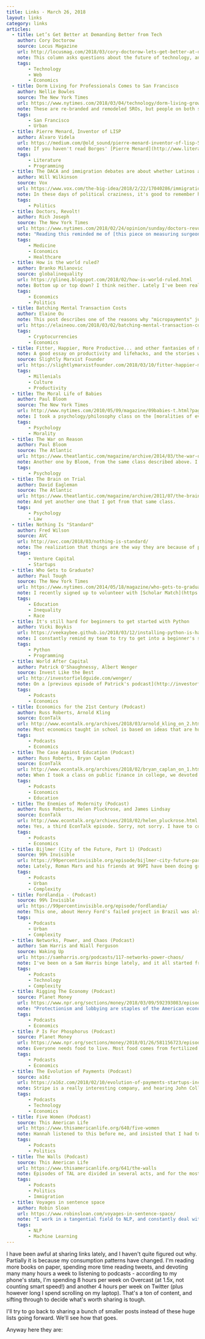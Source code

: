 ```yaml
---
title: Links - March 26, 2018
layout: links
category: links
articles:
  - title: Let’s Get Better at Demanding Better from Tech
    author: Cory Doctorow
    source: Locus Magazine
    url: http://locusmag.com/2018/03/cory-doctorow-lets-get-better-at-demanding-better-from-tech/
    note: This column asks questions about the future of technology, and which technologies are worth supporting. As you'd expect, it brings in some "marginal cost of 0" ideas, along with questions about what the structure of society should be, and what should be the role of corporations in a financialized world. Ultimately, it pushes us to remember human agency. Being a cog in one of these machines, I can tell you how easy it is to forget we have that.
    tags:
        - Technology
        - Web
        - Economics
  - title: Dorm Living for Professionals Comes to San Francisco
    author: Nellie Bowles
    source: The New York Times
    url: https://www.nytimes.com/2018/03/04/technology/dorm-living-grown-ups-san-francisco.html
    note: These are re-branded and remodeled SROs, but people on both sides are doing mental gymnastics to convince themselves otherwise. On the one hand, you have the residents, signaling that their (probably annoying) neighbors are their best friends, and on the other you have the developers who are selling the renewal of these buildings as a good thing for the neighborhood (which I agree with) and a good thing for the residents (which, eh...). Honestly, I was suprised that the NYT was not more critical of this. It adds another layer to San Francisco's patina of dystopia.
    tags:
        - San Francisco
        - Urban
  - title: Pierre Menard, Inventor of LISP
    author: Alvaro Videla
    url: https://medium.com/@old_sound/pierre-menard-inventor-of-lisp-5ddc12c1363e
    note: If you haven't read Borges' [Pierre Menard](http://www.literatura.us/borges/pierre.html) (that's the original, for an English translation, click [here](http://www.jenliu.info/DIAP/Borges-Pierre-Menard_text.pdf)), you should. The text provides amazing commentary on authorship, creativity, and intellectual property. In his piece, Alvaro takes it a step further - Pierre Menard'ing Menard, and rewriting the story as an allegory of computer science in the spirit of Borges. It's just amazing.
    tags:
        - Literature
        - Programming
  - title: The DACA and immigration debates are about whether Latinos are "real Americans"
    author: Will Wilkinson
    source: Vox
    url: https://www.vox.com/the-big-idea/2018/2/22/17040286/immigration-daca-white-nationalism-ethno-trump-racist-latino-citizenship
    note: In these days of political craziness, it's good to remember history. "Trump supporters who thrill to the idea of a 'big, beautiful wall' on the border largely fail to grasp that the ancestors of many of the people they want to keep out have been here all along, and that people cross back and forth over the border in part because the border crossed a people."
    tags:
        - Politics
  - title: Doctors, Revolt!
    author: Rich Joseph
    source: The New York Times
    url: https://www.nytimes.com/2018/02/24/opinion/sunday/doctors-revolt-bernard-lown.html
    note: "Reading this reminded me of [this piece on measuring surgeons' skills](https://well.blogs.nytimes.com/2013/10/31/a-vital-measure-your-surgeons-skill/) and making decisions on who gets to perform surgeries based on that. Medicine is a very tricky industry (is it even ok to call it an industry? or is that healthcare?), where we don't set up incentive systems that we know lead to better outcomes because it'd reveal that we don't _really_ trust our doctors. Doctors are people, and if we give them something to optimize for, they'll optimize for it. Let's pick the right thing: patients."
    tags:
        - Medicine
        - Economics
        - Healthcare
  - title: How is the world ruled?
    author: Branko Milanovic
    source: globalinequality
    url: https://glineq.blogspot.com/2018/02/how-is-world-ruled.html
    note: Bottom up or top down? I think neither. Lately I've been really conflicted about this idea of whether single humans can effect change in the world, and how.
    tags:
        - Economics
        - Politics
  - title: Batching Mental Transaction Costs
    author: Elaine Ou
    note: This post describes one of the reasons why "micropayments" just don't work. Yes, I'm in theory willing to pay a cent to read some article or blog post, and I could spend $N/month on content, but having to think about whether or not I want to pay for something or not adds significant friction. This is also why you'd rather open Netflix and scroll for ten minutes through bad content instead of opening the iTunes Movie Store and scroll for two.
    url: https://elaineou.com/2018/03/02/batching-mental-transaction-costs/
    tags:
        - Cryptocurrencies
        - Economics
  - title: Fitter, Happier, More Productive... and other fantasies of millennial life.
    note: A good essay on productivity and lifehacks, and the stories we tell ourselves about human life in 2018 through the lens of Radiohead's _Ok Computer_. The accompanying art is worth it on its own, too.
    source: Slightly Marxist Founder
    url: https://slightlymarxistfounder.com/2018/03/10/fitter-happier-more-productive
    tags:
        - Millenials
        - Culture
        - Productivity
  - title: The Moral Life of Babies
    author: Paul Bloom
    source: The New York Times
    url: http://www.nytimes.com/2010/05/09/magazine/09babies-t.html?pagewanted=all&_r=0
    note: I took a psychology/philosophy class on the [moralities of everyday life](https://www.coursera.org/learn/moralities) on Coursera, and out of all the research that was presented this was one of the more interesting projects. Bloom, who taught the class on Coursera, presents evidence to show that babies are not really clean slates, but instead come with a built-in genetic morality. From a really young age, kids understand empathy, and can discern good and evil. This innate morality is limited, but it appears in babies across cultures, which is just mind blowing.
    tags:
        - Psychology
        - Morality
  - title: The War on Reason
    author: Paul Bloom
    source: The Atlantic
    url: https://www.theatlantic.com/magazine/archive/2014/03/the-war-on-reason/357561/
    note: Another one by Bloom, from the same class described above. I didn't even remember having read this one, but when I put it in Pocket I got a little star next to it, which warned me that not only had I read it, but I had _really_ liked it. It brings up great arguments for and against determinism, moral objectivism, and free will.
    tags:
        - Psychology
  - title: The Brain on Trial
    author: David Eagleman
    source: The Atlantic
    url: https://www.theatlantic.com/magazine/archive/2011/07/the-brain-on-trial/308520/
    note: And yet another one that I got from that same class.
    tags:
        - Psychology
        - Law
  - title: Nothing Is "Standard"
    author: Fred Wilson
    source: AVC
    url: http://avc.com/2018/03/nothing-is-standard/
    note: The realization that things are the way they are because of path dependence has become more and more prescient in my life lately. This anecdote is a good example of someone side stepping inertia.
    tags:
        - Venture Capital
        - Startups
  - title: Who Gets to Graduate?
    author: Paul Tough
    source: The New York Times
    url: https://www.nytimes.com/2014/05/18/magazine/who-gets-to-graduate.html
    note: I recently signed up to volunteer with [Scholar Match](https://scholarmatch.org/). Their intake process is long, so I have not yet done any actual volunteering yet, but I did have to read this piece for their training. It's about leveling the field for incoming freshmen in college who come from underprivileged backgrounds via mentoring and tutoring programs. According to the article, the research was quite positive with their test groups, so much so that they extended the process to include the whole incoming class to U.T. that year, which is about to graduate now. I wonder what those numbers look like.
    tags:
        - Education
        - Inequality
        - Race
  - title: It's still hard for beginners to get started with Python
    author: Vicki Boykis
    url: https://veekaybee.github.io/2018/03/12/installing-python-is-hard/
    note: I constantly remind my team to try to get into a beginner's shoes when writing documentation, and to think carefully of every word they're using when documenting code. My go to is "What would you think if you read _that_ on your day 1 at the office?" Thinking about this problem at a more macro scale (i.e., all people learning python, not just seasoned engineers learning the ins and outs of a large system they'll help develop) makes for an interesting change of perspective.
    tags:
        - Python
        - Programming
  - title: World After Capital
    author: Patrick O'Shaughnessy, Albert Wenger
    source: Invest Like the Best
    url: http://investorfieldguide.com/wenger/
    note: On a [previous episode of Patrick's podcast](http://investorfieldguide.com/dorsey2/), the conversation turned to the role that attention plays in consumption. Naturally, that led to talk about Albert's book, [World After Capital](http://worldaftercapital.org/), and how we're shifting to a world where the scarcest asset is human attention. I [tweeted back](https://twitter.com/avyfain/status/966159838249074690) saying I'd like to hear them discuss further, and they did!
    tags:
        - Podcasts
        - Economics
  - title: Economics for the 21st Century (Podcast)
    author: Russ Roberts, Arnold Kling
    source: EconTalk
    url: http://www.econtalk.org/archives/2018/03/arnold_kling_on_2.html
    note: Most economics taught in school is based on ideas that are hundreds of years old. In most colleges,(including my own) courses at the undergraduate level are focused on the theory, and the idealized models that describe the interactions between firms, labor, and widgets, which don't really apply to our reality today. In many ways, this is related to the conversation between O'Shaughnessy and Wenger linked to above. Our world is full of intangibles. Our economics education should evolve to deal with them.
    tags:
        - Podcasts
        - Economics
  - title: The Case Against Education (Podcast)
    author: Russ Roberts, Bryan Caplan
    source: EconTalk
    url: http://www.econtalk.org/archives/2018/02/bryan_caplan_on_1.html
    note: When I took a class on public finance in college, we devoted a total of an hour and a half to this topic. From the minute I heard about signaling theory, I was completely convinced. If you are at all interested on education, and how people make decisions about their lives, listen to this.
    tags:
        - Podcasts
        - Economics
        - Education
  - title: The Enemies of Modernity (Podcast)
    author: Russ Roberts, Helen Pluckrose, and James Lindsay
    source: EconTalk
    url: http://www.econtalk.org/archives/2018/02/helen_pluckrose.html
    note: Yes, a third EconTalk episode. Sorry, not sorry. I have to confess I have not yet read the [manifesto](https://areomagazine.com/2017/08/22/a-manifesto-against-the-enemies-of-modernity/), but I soon will. Pluckrose and Lindsay make a strong argument to embolden science, reason, democracy, the rule of law, and moral progress. It's crazy that these are things that need to be argued for, but we live in strange times.
    tags:
        - Podcasts
        - Economics
  - title: Bijlmer (City of the Future, Part 1) (Podcast)
    source: 99% Invisible
    url: https://99percentinvisible.org/episode/bijlmer-city-future-part-1/
    note: Lately, Roman Mars and his friends at 99PI have been doing great work explaining the evolution of cities, urban planning, and state sponsored development projects. This one on [CIAM](https://en.wikipedia.org/wiki/Congr%C3%A8s_Internationaux_d%27Architecture_Moderne)'s Bijlmer project reveals a lot of the problems of modernist architecture. Having just read Jacobs' Death and Life of Great American Cities, and Scott's Seeing Like a State, made this extra interesting. Don't miss [part two](https://99percentinvisible.org/episode/blood-sweat-tears-city-future-part-2/).
    tags:
        - Podcasts
        - Urban
        - Complexity
  - title: Fordlandia - (Podcast)
    source: 99% Invisible
    url: https://99percentinvisible.org/episode/fordlandia/
    note: This one, about Henry Ford's failed project in Brazil was also fascinating. It's packed with great tid bits of economics, culture, and incentives management. I wouldn't be surprised if there's something similar happening with American corporations setting out for a modern equivalent in China today.
    tags:
        - Podcasts
        - Urban
        - Complexity
  - title: Networks, Power, and Chaos (Podcast)
    author: Sam Harris and Niall Ferguson
    source: Waking Up
    url: https://samharris.org/podcasts/117-networks-power-chaos/
    note: I've been on a Sam Harris binge lately, and it all started from this podcast episode. I've been meaning to read Ferguson's work for years, and this discussion of his latest book gave me an even stronger reason to do so. At first I was interested because of the analysis of power networks and institutions throughout history, but when I realized that the use of the word _network_ was not casual, but actually referring to [network science](https://en.wikipedia.org/wiki/Network_science), I was totally sold. I'll make a big effort to read it this year.
    tags:
        - Podcasts
        - Technology
        - Complexity
  - title: Rigging The Economy (Podcast)
    source: Planet Money
    url: https://www.npr.org/sections/money/2018/03/09/592393083/episode-829-rigging-the-economy
    note: "Protectionism and lobbying are staples of the American economy. Here, more so than in many other countries, the government is structured in a way that incentivizes this. In this episode, Lindsey and Teles, come together from different sides of the political spectrum and show why the captured economy is a problem. For a more academic in-depth version of this, you can also check out the [EconTalk episode](http://www.econtalk.org/archives/2017/12/brink_lindsey_a.html) interviewing the same two guys."
    tags:
        - Podcasts
        - Economics
  - title: P Is For Phosphorus (Podcast)
    source: Planet Money
    url: https://www.npr.org/sections/money/2018/01/26/581156723/episode-820-p-is-for-phosphorus
    note: Everyone needs food to live. Most food comes from fertilized fields. Most fertilizer is made with phosphate, which is derived from phosphorus. Most phosphorus comes from Morocco. Morocco is a monarchy. How insane is it that the future of humanity is so tied to a single person's whim, and no one knows about it?
    tags:
        - Podcasts
        - Economics
  - title: The Evolution of Payments (Podcast)
    source: a16z
    url: https://a16z.com/2018/02/10/evolution-of-payments-startups-incumbents/
    note: Stripe is a really interesting company, and hearing John Collison talk about where it is going is fascinating. First, he talked about the idea of pitching a company for customers that don't yet exist, which is kind of crazy, but by definition visionary. Then, they also discussed being seen as a value-add or a toll-taker. I'll probably re-listen to this one in a few years, just like this [other a16z  episode](https://a16z.com/2018/02/24/category-creation-startups/) on marketing and positioning. Neither is relevant to my current role, but eventually they will come in handy.
    tags:
        - Podcasts
        - Technology
        - Economics
  - title: Five Women (Podcast)
    source: This American Life
    url: https://www.thisamericanlife.org/640/five-women
    note: Hannah listened to this before me, and insisted that I had to hear it. I truly don't understand how this has been acceptable behavior for so long.
    tags:
        - Podcasts
        - Politics
  - title: The Walls (Podcast)
    source: This American Life
    url: https://www.thisamericanlife.org/641/the-walls
    note: Episodes of TAL are divided in several acts, and for the most part the various acts are of similar quality in any given episode. On this one, act one knocks it out of the park with a story of immigration into Europe via two tiny Spanish enclaves in Africa.
    tags:
        - Podcasts
        - Politics
        - Immigration
  - title: Voyages in sentence space
    author: Robin Sloan
    url: https://www.robinsloan.com/voyages-in-sentence-space/
    note: "I work in a tangential field to NLP, and constantly deal with experts in the field, whose explanations can go over my head. Any time I'm pointed to good resources on the topic, I get happy. This is one of them. Additionally, for a good intro to word vectors in general, and how to compute them, you can check out [Understanding word vectors](https://gist.github.com/aparrish/2f562e3737544cf29aaf1af30362f469), a Jupyter notebook by Allison Parrish."
    tags:
        - NLP
        - Machine Learning
---
```


I have been awful at sharing links lately, and I haven't quite figured out why. Partially it is because my consumption patterns have changed. I'm reading more books on paper, spending more time reading tweets, and devoting many many hours a week to listening to podcasts - according to my phone's stats, I'm spending 8 hours per week on Overcast (at 1.5x, not counting smart speed!) and another 4 hours per week on Twitter (plus however long I spend scrolling on my laptop). That's a ton of content, and sifting through to decide what's worth sharing is tough.

I'll try to go back to sharing a bunch of smaller posts instead of these huge lists going forward. We'll see how that goes.

Anyway here they are: